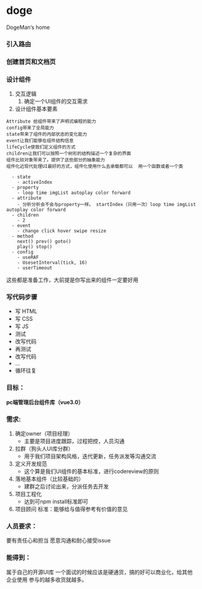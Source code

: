 # doge
DogeMan‘s home
### 引入路由
### 创建首页和文档页

### 设计组件
  1.  交互逻辑
      1.  确定一个UI组件的交互需求
  2.  设计组件基本要素

    Attribute 给组件带来了声明式编程的能力 
    config带来了全局能力
    state带来了组件的内部状态的变化能力
    event让我们能够在组件结构信息
    lifeCycle使我们定义组件的方式
    children让我们可以按照一个树形的结构描述一个复杂的界面
    组件比较对象带来了。提供了这些部分的抽象能力
    组件化近现代处理UI最好的方式，组件化使用什么去承载都可以  用一个函数或者一个类

      - state
        - activeIndex
      - property
        - loop time imgList autoplay color forward
      - attribute
        - 分析分析会不会与property一样。 startIndex（只用一次）loop time imgList autoplay color forward
      - children
        - 2
      - event
        - change click hover swipe resize
      - method
        next() prev() goto()
        play() stop()
      - config
        - useRAF
        - UsesetInterval(tick, 16)
        - userTimeout
这些都是准备工作，大前提是你写出来的组件一定要好用

### 写代码步骤
  - 写 HTML
  - 写 CSS
  - 写 JS
  - 测试
  - 改写代码
  - 再测试
  - 改写代码
  - ...
  - 循环往复

### 目标：
  **pc端管理后台组件库（vue3.0）**
### 需求: 
1. 确定owner（项目经理）
    - 主要是项目进度跟踪，过程把控，人员沟通
2. 拉群（狗头人UI库分群）
    - 用于我们项目架构风格，迭代更新，任务派发等沟通交流  
3. 定义开发规范
    - 这个算是我们UI组件的基本标准，进行codereview的原则 
4. 落地基本组件（比较基础的）
   - 建群之后讨论出来，分派任务去开发
5. 项目工程化
   - 达到可npm install标准即可
6. 项目顾问
   标准：能够给与值得参考有价值的意见

### 人员要求：
  要有责任心和担当
  愿意沟通和耐心接受issue

### 能得到：
属于自己的开源UI库  一个面试的时候应该是硬通货，搞的好可以商业化，给其他企业使用
参与的越多收货就越多。
